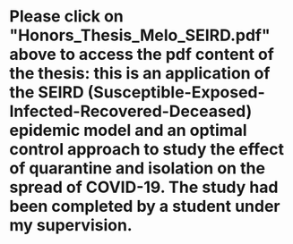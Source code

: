 # Please click on "Honors_Thesis_Melo_SEIRD.pdf" above to access the pdf content of the thesis: this is an application of the SEIRD (Susceptible-Exposed-Infected-Recovered-Deceased) epidemic model and an optimal control approach to study the effect of quarantine and isolation on the spread of COVID-19. The study had been completed by a student under my supervision.
